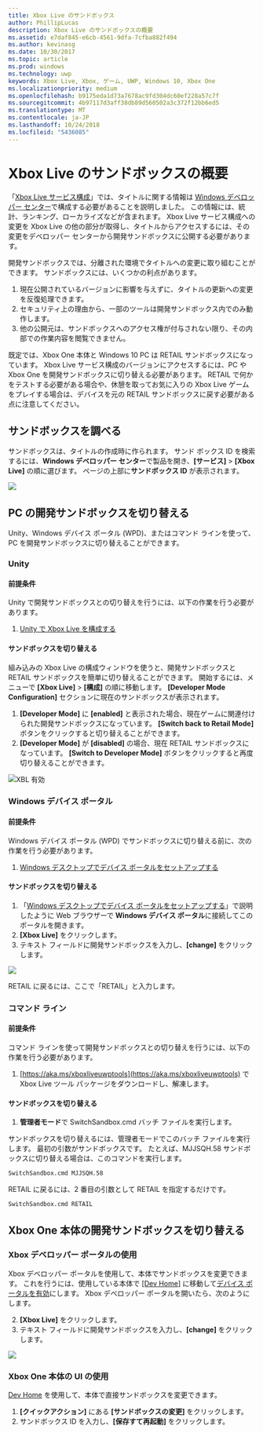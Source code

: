```yaml
---
title: Xbox Live のサンドボックス
author: PhillipLucas
description: Xbox Live のサンドボックスの概要
ms.assetid: e7daf845-e6cb-4561-9dfa-7cfba882f494
ms.author: kevinasg
ms.date: 10/30/2017
ms.topic: article
ms.prod: windows
ms.technology: uwp
keywords: Xbox Live, Xbox, ゲーム, UWP, Windows 10, Xbox One
ms.localizationpriority: medium
ms.openlocfilehash: b9175eda1d73a7678ac9fd304dc60ef228a57c7f
ms.sourcegitcommit: 4b97117d3aff38db89d560502a3c372f12bb6ed5
ms.translationtype: MT
ms.contentlocale: ja-JP
ms.lasthandoff: 10/24/2018
ms.locfileid: "5436085"
---
```

# <a name="xbox-live-sandboxes-introduction"></a>Xbox Live のサンドボックスの概要

「[Xbox Live サービス構成](xbox-live-service-configuration-creators.md)」では、タイトルに関する情報は [Windows デベロッパー センター](http://dev.windows.com)で構成する必要があることを説明しました。 この情報には、統計、ランキング、ローカライズなどが含まれます。 Xbox Live サービス構成への変更を Xbox Live の他の部分が取得し、タイトルからアクセスするには、その変更をデベロッパー センターから開発サンドボックスに公開する必要があります。

開発サンドボックスでは、分離された環境でタイトルへの変更に取り組むことができます。 サンドボックスには、いくつかの利点があります。

1. 現在公開されているバージョンに影響を与えずに、タイトルの更新への変更を反復処理できます。
2. セキュリティ上の理由から、一部のツールは開発サンドボックス内でのみ動作します。
3. 他の公開元は、サンドボックスへのアクセス権が付与されない限り、その内部での作業内容を閲覧できません。

既定では、Xbox One 本体と Windows 10 PC は RETAIL サンドボックスになっています。 Xbox Live サービス構成のバージョンにアクセスするには、PC や Xbox One を開発サンドボックスに切り替える必要があります。 RETAIL で何かをテストする必要がある場合や、休憩を取ってお気に入りの Xbox Live ゲームをプレイする場合は、デバイスを元の RETAIL サンドボックスに戻す必要がある点に注意してください。

## <a name="finding-out-about-your-sandbox"></a>サンドボックスを調べる

サンドボックスは、タイトルの作成時に作られます。 サンド ボックス ID を検索するには、**Windows デベロッパー センター**で製品を開き、**[サービス]** > **[Xbox Live]** の順に選びます。 ページの上部に**サンドボックス ID** が表示されます。

![](../images/getting_started/devcenter_sandbox_id.png)

## <a name="switch-your-pcs-development-sandbox"></a>PC の開発サンドボックスを切り替える
Unity、Windows デバイス ポータル (WPD)、またはコマンド ラインを使って、PC を開発サンドボックスに切り替えることができます。

### <a name="unity"></a>Unity

#### <a name="prerequisites"></a>前提条件
Unity で開発サンドボックスとの切り替えを行うには、以下の作業を行う必要があります。

1. [Unity で Xbox Live を構成する](configure-xbox-live-in-unity.md)

#### <a name="switch-sandboxes"></a>サンドボックスを切り替える
組み込みの Xbox Live の構成ウィンドウを使うと、開発サンドボックスと RETAIL サンドボックスを簡単に切り替えることができます。 開始するには、メニューで **[Xbox Live]** > **[構成]** の順に移動します。 **[Developer Mode Configuration]** セクションに現在のサンドボックスが表示されます。

1. **[Developer Mode]** に **[enabled]** と表示された場合、現在ゲームに関連付けられた開発サンドボックスになっています。 **[Switch back to Retail Mode]** ボタンをクリックすると切り替えることができます。
2. **[Developer Mode]** が **[disabled]** の場合、現在 RETAIL サンドボックスになっています。 **[Switch to Developer Mode]** ボタンをクリックすると再度切り替えることができます。

![XBL 有効](../images/unity/unity-xbl-dev-mode.PNG)

### <a name="windows-device-portal"></a>Windows デバイス ポータル

#### <a name="prerequisites"></a>前提条件
Windows デバイス ポータル (WPD) でサンドボックスに切り替える前に、次の作業を行う必要があります。

1. [Windows デスクトップでデバイス ポータルをセットアップする](https://msdn.microsoft.com/en-us/windows/uwp/debug-test-perf/device-portal-desktop)

#### <a name="switch-sandboxes"></a>サンドボックスを切り替える

1. 「[Windows デスクトップでデバイス ポータルをセットアップする](https://msdn.microsoft.com/en-us/windows/uwp/debug-test-perf/device-portal-desktop)」で説明したように Web ブラウザーで **Windows デバイス ポータル**に接続してこのポータルを開きます。
2. **[Xbox Live]** をクリックします。
3. テキスト フィールドに開発サンドボックスを入力し、**[change]** をクリックします。

![](../images/getting_started/wdp_switch_sandbox.png)

RETAIL に戻るには、ここで「RETAIL」と入力します。

### <a name="command-line"></a>コマンド ライン

#### <a name="prerequisites"></a>前提条件
コマンド ラインを使って開発サンドボックスとの切り替えを行うには、以下の作業を行う必要があります。

1. [https://aka.ms/xboxliveuwptools](https://aka.ms/xboxliveuwptools) で Xbox Live ツール パッケージをダウンロードし、解凍します。

#### <a name="switch-sandboxes"></a>サンドボックスを切り替える
1. **管理者モード**で SwitchSandbox.cmd バッチ ファイルを実行します。

サンドボックスを切り替えるには、管理者モードでこのバッチ ファイルを実行します。 最初の引数がサンドボックスです。 たとえば、MJJSQH.58 サンドボックスに切り替える場合は、このコマンドを実行します。

```cmd
SwitchSandbox.cmd MJJSQH.58
```

RETAIL に戻るには、2 番目の引数として RETAIL を指定するだけです。

```cmd
SwitchSandbox.cmd RETAIL
```

## <a name="switch-your-xbox-one-console-development-sandbox"></a>Xbox One 本体の開発サンドボックスを切り替える

### <a name="using-xbox-dev-portal"></a>Xbox デベロッパー ポータルの使用

Xbox デベロッパー ポータルを使用して、本体でサンドボックスを変更できます。 これを行うには、使用している本体で [[Dev Home]](https://docs.microsoft.com/windows/uwp/xbox-apps/dev-home) に移動して[デバイス ポータルを有効](https://docs.microsoft.com/windows/uwp/debug-test-perf/device-portal-xbox)にします。 Xbox デベロッパー ポータルを開いたら、次のようにします。

2. **[Xbox Live]** をクリックします。
3. テキスト フィールドに開発サンドボックスを入力し、**[change]** をクリックします。

![](../images/getting_started/xdp_switch_sandbox.png)

### <a name="using-xbox-one-console-ui"></a>Xbox One 本体の UI の使用

[Dev Home](https://docs.microsoft.com/windows/uwp/xbox-apps/dev-home) を使用して、本体で直接サンドボックスを変更できます。

1. **[クイックアクション]** にある **[サンドボックスの変更]** をクリックします。
2. サンドボックス ID を入力し、**[保存すて再起動]** をクリックします。
